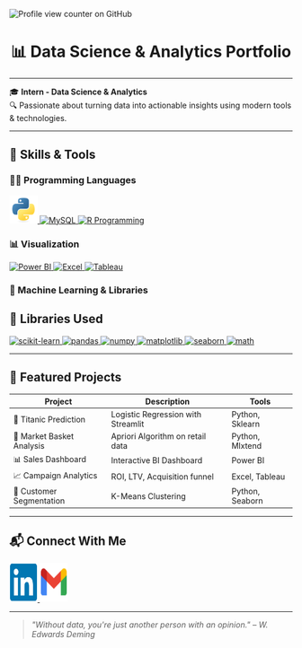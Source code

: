 ![Profile view counter on GitHub](https://komarev.com/ghpvc/?username=akashbakshi999)

<h1 align="center">📊 Data Science & Analytics Portfolio</h1>

---

🎓 **Intern - Data Science & Analytics**  
🔍 Passionate about turning data into actionable insights using modern tools & technologies.

---

## 🧰 Skills & Tools

### 👨‍💻 Programming Languages 
<p align="left">
  <a href="https://www.python.org/" target="_blank">
    <img src="https://raw.githubusercontent.com/devicons/devicon/master/icons/python/python-original.svg" alt="Python"width="50" height="50"/>
  </a>
  <a href="https://www.mysql.com/" target="_blank">
    <img src="https://camo.githubusercontent.com/3c3a5c5131382bd7cf36fe48618dfd2c254879588e61fcb15c61e569b373e051/68747470733a2f2f77372e706e6777696e672e636f6d2f706e67732f3734372f3739382f706e672d7472616e73706172656e742d6d7973716c2d6c6f676f2d6d7973716c2d64617461626173652d7765622d646576656c6f706d656e742d636f6d70757465722d736f6674776172652d646f6c7068696e2d6d6172696e652d6d616d6d616c2d616e696d616c732d746578742d7468756d626e61696c2e706e67" alt="MySQL" width="50" height="50"/>
  </a>
  <a href="https://www.r-project.org/">
    <img src="https://www.r-project.org/logo/Rlogo.png" alt="R Programming" height="50"/>
  </a>
</p>
</p>

### 📊 Visualization  
<a href="https://powerbi.microsoft.com/" target="_blank">
   <img src="https://avatars.githubusercontent.com/u/42988494?s=280&v=4" alt="Power BI" width="50" height="50">
  </a>
  <a href="https://www.microsoft.com/en-us/microsoft-365/excel" target="_blank">
    <img src="https://encrypted-tbn0.gstatic.com/images?q=tbn:ANd9GcSsF1oq8eduu1Uy2wpm46piHmRvnGeqXOB0cw&s" alt="Excel" width="50" height="50"/>
  </a>
  <a href="https://www.tableau.com/" target="_blank">
    <img src="https://repository-images.githubusercontent.com/185490328/cc4b7680-71f3-11e9-9d63-6aa57288d839" alt="Tableau" width="50" height="50" />
  </a>

### 🧠 Machine Learning & Libraries  
## 🧰 Libraries Used

<p align="left">
  <a href="https://scikit-learn.org/">
    <img src="https://upload.wikimedia.org/wikipedia/commons/0/05/Scikit_learn_logo_small.svg" alt="scikit-learn" height="50"/>
  </a>
  <a href="https://pandas.pydata.org/">
    <img src="https://pandas.pydata.org/static/img/pandas_mark.svg" alt="pandas" height="50"/>
  </a>
  <a href="https://numpy.org/">
    <img src="https://numpy.org/images/logo.svg" alt="numpy" height="50"/>
  </a>
  <a href="https://matplotlib.org/">
    <img src="https://matplotlib.org/_static/images/logo2.svg" alt="matplotlib" height="50"/>
  </a>
  <a href="https://seaborn.pydata.org/">
    <img src="https://seaborn.pydata.org/_static/logo-wide-lightbg.svg" alt="seaborn" height="50"/>
  </a>
  <a href="https://docs.python.org/3/library/math.html">
    <img src="https://www.python.org/static/community_logos/python-logo.png" alt="math" height="50"/>
  </a>
</p>


---

## 🚀 Featured Projects

| Project | Description | Tools |
|--------|-------------|-------|
| 🎯 Titanic Prediction | Logistic Regression with Streamlit | Python, Sklearn |
| 🛒 Market Basket Analysis | Apriori Algorithm on retail data | Python, Mlxtend |
| 📊 Sales Dashboard | Interactive BI Dashboard | Power BI |
| 📈 Campaign Analytics | ROI, LTV, Acquisition funnel | Excel, Tableau |
| 👥 Customer Segmentation | K-Means Clustering | Python, Seaborn |

---

## 📬 Connect With Me

<a href="https://www.linkedin.com/in/akashbakshi999/" target="_blank">
  <img src="https://raw.githubusercontent.com/devicons/devicon/master/icons/linkedin/linkedin-original.svg" alt="LinkedIn" width="50" height="70">
</a>

<a href="mailto:akash.bakshi999@gmail.com">
  <img src="https://raw.githubusercontent.com/github/explore/8f19e4dbbf13418dc1b1d58bb265953553c15a46/topics/gmail/gmail.png" alt="Email" width="50" height="70">
</a>

---

> *"Without data, you're just another person with an opinion." – W. Edwards Deming*

